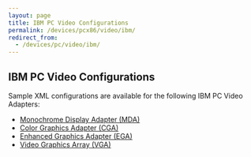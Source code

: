 ```yaml
---
layout: page
title: IBM PC Video Configurations
permalink: /devices/pcx86/video/ibm/
redirect_from:
  - /devices/pc/video/ibm/
---
```


IBM PC Video Configurations
---

Sample XML configurations are available for the following IBM PC Video Adapters:

* [Monochrome Display Adapter (MDA)](mda/)
* [Color Graphics Adapter (CGA)](cga/)
* [Enhanced Graphics Adapter (EGA)](ega/)
* [Video Graphics Array (VGA)](vga/)
